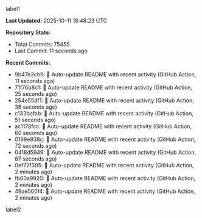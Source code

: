 
label1 
<!-- ACTIVITY_START -->
**Last Updated:** 2025-10-11 18:48:23 UTC

**Repository Stats:**
- Total Commits: 75455
- Last Commit: 11 seconds ago

**Recent Commits:**
- 9b47e3cb9: 🤖 Auto-update README with recent activity (GitHub Action, 11 seconds ago)
- 71f76b8c1: 🤖 Auto-update README with recent activity (GitHub Action, 25 seconds ago)
- 254e55df1: 🤖 Auto-update README with recent activity (GitHub Action, 38 seconds ago)
- c133bafab: 🤖 Auto-update README with recent activity (GitHub Action, 51 seconds ago)
- ac1178fcc: 🤖 Auto-update README with recent activity (GitHub Action, 60 seconds ago)
- 0199e938c: 🤖 Auto-update README with recent activity (GitHub Action, 72 seconds ago)
- 0418d5949: 🤖 Auto-update README with recent activity (GitHub Action, 87 seconds ago)
- 0ef72f305: 🤖 Auto-update README with recent activity (GitHub Action, 2 minutes ago)
- fb60a9920: 🤖 Auto-update README with recent activity (GitHub Action, 2 minutes ago)
- 49ae500f4: 🤖 Auto-update README with recent activity (GitHub Action, 2 minutes ago)
<!-- ACTIVITY_END -->

label2
